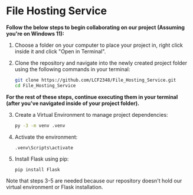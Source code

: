 # File Hosting Service
**Follow the below steps to begin collaborating on our project (Assuming you're on Windows 11):**

1. Choose a folder on your computer to place your project in, right click inside it and click "Open in Terminal".
   
2. Clone the repository and navigate into the newly created project folder using the following commands in your terminal:
   ```bash
   git clone https://github.com/LCF2348/File_Hosting_Service.git
   cd File_Hosting_Service
**For the rest of these steps, continue executing them in your terminal (after you've navigated inside of your project folder).**

3. Create a Virtual Environment to manage project dependencies:
   ```bash
   py -3 -m venv .venv
4. Activate the environment:
   ```
   .venv\Scripts\activate
5. Install Flask using pip:
   ```
   pip install Flask
Note that steps 3-5 are needed because our repository doesn't hold our virtual environment or Flask installation.
